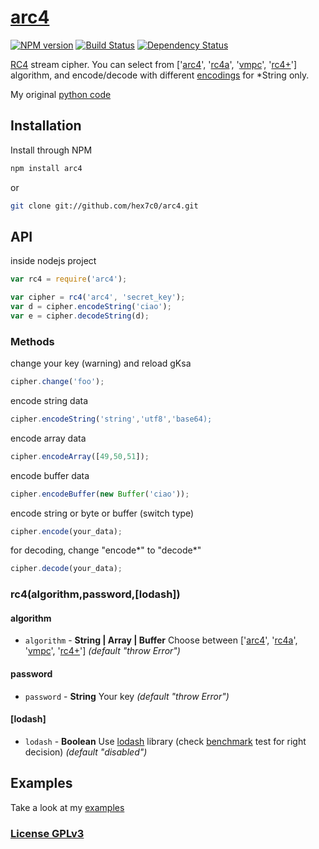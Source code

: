 # [arc4](http://supergiovane.tk/#/arc4)

[![NPM version](https://badge.fury.io/js/arc4.svg)](http://badge.fury.io/js/arc4)
[![Build Status](https://travis-ci.org/hex7c0/arc4.svg?branch=master)](https://travis-ci.org/hex7c0/arc4)
[![Dependency Status](https://david-dm.org/hex7c0/arc4/status.svg)](https://david-dm.org/hex7c0/arc4)

[RC4](https://en.wikipedia.org/wiki/RC4) stream cipher.
You can select from ['[arc4](https://en.wikipedia.org/wiki/RC4)', '[rc4a](https://en.wikipedia.org/wiki/RC4#RC4A)', '[vmpc](https://en.wikipedia.org/wiki/RC4#VMPC)', '[rc4+](https://en.wikipedia.org/wiki/RC4#RC4.2B)'] algorithm, and encode/decode with different [encodings](http://nodejs.org/api/buffer.html#apicontent) for *String only.

My original [python code](https://github.com/hex7c0/EncryptoPy/blob/master/modules/rc/rc4.py)

## Installation

Install through NPM

```bash
npm install arc4
```
or
```bash
git clone git://github.com/hex7c0/arc4.git
```

## API

inside nodejs project
```js
var rc4 = require('arc4');

var cipher = rc4('arc4', 'secret_key');
var d = cipher.encodeString('ciao');
var e = cipher.decodeString(d);
```

### Methods

change your key (warning) and reload gKsa
```js
cipher.change('foo');
```

encode string data
```js
cipher.encodeString('string','utf8','base64);
```

encode array data
```js
cipher.encodeArray([49,50,51]);
```

encode buffer data
```js
cipher.encodeBuffer(new Buffer('ciao'));
```

encode string or byte or buffer (switch type)
```js
cipher.encode(your_data);
```

for decoding, change "encode*" to "decode*"
```js
cipher.decode(your_data);
```

### rc4(algorithm,password,[lodash])

#### algorithm

 - `algorithm` - **String | Array | Buffer** Choose between ['[arc4](https://en.wikipedia.org/wiki/RC4)', '[rc4a](https://en.wikipedia.org/wiki/RC4#RC4A)', '[vmpc](https://en.wikipedia.org/wiki/RC4#VMPC)', '[rc4+](https://en.wikipedia.org/wiki/RC4#RC4.2B)'] *(default "throw Error")*

#### password

 - `password` - **String** Your key *(default "throw Error")*

#### [lodash]

 - `lodash` - **Boolean** Use [lodash](http://lodash.com/) library (check [benchmark](https://github.com/hex7c0/arc4/tree/master/test/benchmark.js) test for right decision) *(default "disabled")*

## Examples

Take a look at my [examples](https://github.com/hex7c0/arc4/tree/master/examples)

### [License GPLv3](http://opensource.org/licenses/GPL-3.0)
